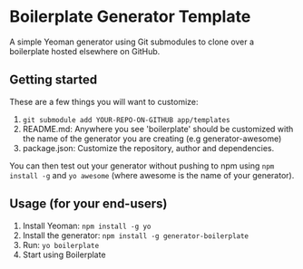 Boilerplate Generator Template
========================================

A simple Yeoman generator using Git submodules to clone over a boilerplate hosted elsewhere on GitHub.

Getting started
---------------

These are a few things you will want to customize:

1. `git submodule add YOUR-REPO-ON-GITHUB app/templates`
2. README.md: Anywhere you see 'boilerplate' should be customized with the name of the generator you are creating (e.g generator-awesome)
3. package.json: Customize the repository, author and dependencies.

You can then test out your generator without pushing to npm using `npm install -g` and
`yo awesome` (where awesome is the name of your generator).

Usage (for your end-users)
---------------

1. Install Yeoman: `npm install -g yo`
2. Install the generator: `npm install -g generator-boilerplate`
3. Run: `yo boilerplate`
4. Start using Boilerplate

